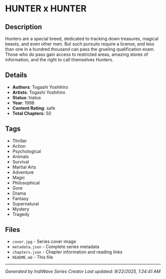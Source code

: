# HUNTER x HUNTER

## Description
Hunters are a special breed, dedicated to tracking down treasures, magical beasts, and even other men. But such pursuits require a license, and less than one in a hundred thousand can pass the grueling qualification exam. Those who do pass gain access to restricted areas, amazing stores of information, and the right to call themselves Hunters.

## Details
- **Authors**: Togashi Yoshihiro
- **Artists**: Togashi Yoshihiro
- **Status**: hiatus
- **Year**: 1998
- **Content Rating**: safe
- **Total Chapters**: 50

## Tags
- Thriller
- Action
- Psychological
- Animals
- Survival
- Martial Arts
- Adventure
- Magic
- Philosophical
- Gore
- Drama
- Fantasy
- Supernatural
- Mystery
- Tragedy

## Files
- `cover.jpg` - Series cover image
- `metadata.json` - Complete series metadata
- `chapters.json` - Chapter information and reading links
- `README.md` - This file

---
*Generated by IndiWave Series Creator*
*Last updated: 9/22/2025, 1:24:41 AM*

